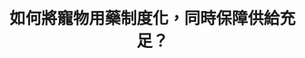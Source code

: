 ---
id: "53"
lang: zh-tw
publish: "TRUE"
selected: "FALSE"
selected_blog: "FALSE"
thumbnail: https://drive.google.com/file/d/1FAoNd0r-8PBn7kvrqpUPrNhwpEYlR9ft/view?usp=sharing
title: 如何將寵物用藥制度化，同時保障供給充足？
description: 「獸醫得合法使用人藥」連署案
color: blue
introduction:
  content: 獸醫在醫治寵物時，是否可以使用人藥呢？由於目前許多動物之必要藥品缺乏專為動物開發之用藥，因此將人藥用於動物醫療，屬於動物福祉的一部份，而這在台灣尚未有完整的法規保障，在經過會議多方討論後，政府將與相關團體繼續溝通協調，先行盤點獸醫師常用之人用藥品品項後，由衛福部協助農委會依程序將該類藥品登記取得動物用藥品許可證，期許能藉此機會健全動物用藥相關法條。
join:
  type: 提
  title: 獸醫得合法使用人藥醫治動物，動物之醫療應由獸醫專業把關
  link: https://join.gov.tw/idea/detail/6a1faacf-e793-4dd4-93c4-a07a26d94e90
  image: https://cm.pdis.tw/images/post/53/1ERVGE7dY2aGrTTLNn9-8b9Qr3AjFvYuM.jpg
layout: post
departments:
  - 農委會
  - 衛福部
tags:
  - 醫療
  - 動物保護
  - 法規
  - 權益
embed:
  agenda_book:
    links:
      - https://issuu.com/pdis.tw/docs/_53_
  mind_map:
    links:
      - https://miro.com/app/live-embed/o9J_kxUtyeY=/?moveToViewport=3965,-3741,5325,1591
  ministry_slide:
    links:
      - https://issuu.com/pdis.tw/docs/_.pptx
  host_slide:
    links:
      - https://issuu.com/pdis.tw/docs/_0816_elsie.pptx
  live:
    links:
      - https://youtu.be/v3W8zGf446U
  transcript:
    links:
      - https://sayit.pdis.nat.gov.tw/2019-08-16-%E9%96%8B%E6%94%BE%E6%94%BF%E5%BA%9C%E7%AC%AC53%E6%AC%A1%E8%AD%B0%E9%A1%8C%E5%8D%94%E4%BD%9C%E6%9C%83%E8%AD%B0
blogs:
  - https://pdis.nat.gov.tw/zh-TW/blog/%E9%80%99%E6%A8%A3%E7%9A%84%E7%95%AB%E9%9D%A2%E5%BE%88%E7%BE%8E/
---